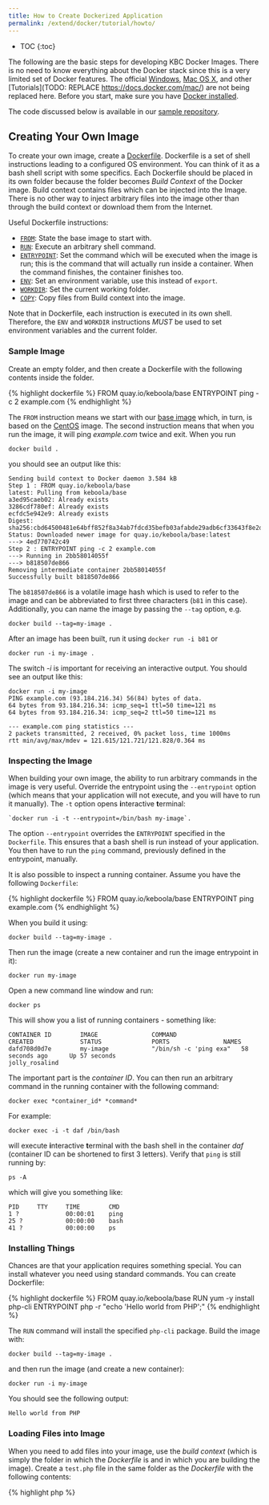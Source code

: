 ```yaml
---
title: How to Create Dockerized Application
permalink: /extend/docker/tutorial/howto/
---
```


* TOC
{:toc}

The following are the basic steps for developing KBC Docker Images. There is no need to know everything about the Docker stack since this is a very limited set of Docker features.
The official [Windows](https://docs.docker.com/windows/step_one/), 
[Mac OS X](https://docs.docker.com/mac/), and other [Tutorials](TODO: REPLACE https://docs.docker.com/mac/) are not being replaced here.
Before you start, make sure you have [Docker installed](/extend/docker/tutorial/setup/). 

The code discussed below is available in our [sample repository](https://github.com/keboola/docs-docker-example-image).

## Creating Your Own Image
To create your own image, create a [Dockerfile](https://docs.docker.com/engine/reference/builder/). 
Dockerfile is a set of shell instructions leading to a configured OS environment. You can think of it as a 
bash shell script with some specifics. Each Dockerfile should be placed in its own folder because the folder 
becomes *Build Context* of the Docker image. Build context contains files which can be injected into the 
Image. There is no other way to inject arbitrary files into the image other than through the build 
context or download them from the Internet.

Useful Dockerfile instructions:

- [`FROM`](https://docs.docker.com/engine/reference/builder/#from): State the base image to start with.
- [`RUN`](https://docs.docker.com/engine/reference/builder/#run): Execute an arbitrary shell command.
- [`ENTRYPOINT`](https://docs.docker.com/engine/reference/builder/#entrypoint): Set the command which 
will be executed when the image is run; this is the command that will actually run inside a container.
When the command finishes, the container finishes too.
- [`ENV`](https://docs.docker.com/engine/reference/builder/#env): Set an environment variable, use this instead of `export`.
- [`WORKDIR`](https://docs.docker.com/engine/reference/builder/#workdir): Set the current working folder.
- [`COPY`](https://docs.docker.com/engine/reference/builder/#copy): Copy files from Build context into the image.

Note that in Dockerfile, each instruction is executed in its own shell. Therefore, the
`ENV` and `WORKDIR` instructions *MUST* be used to set environment variables and the current folder.

### Sample Image
Create an empty folder, and then create a Dockerfile with the following contents inside the folder.

{% highlight dockerfile %}
FROM quay.io/keboola/base
ENTRYPOINT ping -c 2 example.com
{% endhighlight %}

The `FROM` instruction means we start with our [base image](https://quay.io/repository/keboola/base)
which, in turn, is based on the [CentOS](https://hub.docker.com/_/centos/) image. 
The second instruction means that when you run the image, it will ping _example.com_ twice and exit. 
When you run
 
    docker build .
    
you should see an output like this:

    Sending build context to Docker daemon 3.584 kB
    Step 1 : FROM quay.io/keboola/base
    latest: Pulling from keboola/base
    a3ed95caeb02: Already exists
    3286cdf780ef: Already exists
    ecfdc5e942e9: Already exists
    Digest: sha256:cbd64500481e64bff852f8a34ab7fdcd35befb03afabde29adb6cf33643f8e2d
    Status: Downloaded newer image for quay.io/keboola/base:latest
    ---> 4ed770742c49
    Step 2 : ENTRYPOINT ping -c 2 example.com
    ---> Running in 2bb58014055f
    ---> b818507de866
    Removing intermediate container 2bb58014055f
    Successfully built b818507de866

The `b818507de866` is a volatile image hash which is used to refer to the image and can be abbreviated to first three 
characters (`b81` in this case).
Additionally, you can name the image by passing the `--tag` option, e.g. 

    docker build --tag=my-image .

After an image has been built, run it using `docker run -i b81` or 

    docker run -i my-image . 
     
The switch _-i_ is important for receiving an interactive output. You should see an output like this:

    docker run -i my-image
    PING example.com (93.184.216.34) 56(84) bytes of data.
    64 bytes from 93.184.216.34: icmp_seq=1 ttl=50 time=121 ms
    64 bytes from 93.184.216.34: icmp_seq=2 ttl=50 time=121 ms

    --- example.com ping statistics ---
    2 packets transmitted, 2 received, 0% packet loss, time 1000ms
    rtt min/avg/max/mdev = 121.615/121.721/121.828/0.364 ms

### Inspecting the Image
When building your own image, the ability to run arbitrary commands in the image is very useful. Override the entrypoint using the `--entrypoint` 
option (which means that your application will not execute, and you will have to run it manually). The `-t`
option opens **i**nteractive **t**erminal: 

    `docker run -i -t --entrypoint=/bin/bash my-image`.

The option `--entrypoint` overrides the `ENTRYPOINT` specified in the `Dockerfile`. This ensures that a
bash shell is run instead of your application. You then have to run the `ping` command, previously defined in the entrypoint, manually. 

It is also possible to inspect a running container. Assume you have the following `Dockerfile`:

{% highlight dockerfile %}
FROM quay.io/keboola/base
ENTRYPOINT ping example.com
{% endhighlight %}
 
When you build it using:
    
    docker build --tag=my-image .
    
Then run the image (create a new container and run the image entrypoint in it):

    docker run my-image
    
Open a new command line window and run:

    docker ps
    
This will show you a list of running containers - something like:

    CONTAINER ID        IMAGE               COMMAND                  CREATED             STATUS              PORTS               NAMES
    dafd708d0d7e        my-image            "/bin/sh -c 'ping exa"   58 seconds ago      Up 57 seconds                           jolly_rosalind

The important part is the *container ID*. You can then run an arbitrary command in the running container with
the following command:

    docker exec *container_id* *command*

For example:

    docker exec -i -t daf /bin/bash

will execute **i**nteractive **t**erminal with the bash shell in the container *daf* (container ID can 
be shortened to first 3 letters). Verify that `ping` is still running by: 

    ps -A
    
which will give you something like:
    
    PID     TTY     TIME        CMD
    1 ?             00:00:01    ping
    25 ?            00:00:00    bash
    41 ?            00:00:00    ps
   

### Installing Things
Chances are that your application requires something special. You can install whatever you need
using standard commands. You can create Dockerfile:

{% highlight dockerfile %}
FROM quay.io/keboola/base
RUN yum -y install php-cli
ENTRYPOINT php -r "echo 'Hello world from PHP';"
{% endhighlight %}

The `RUN` command will install the specified `php-cli` package. Build the image with:

    docker build --tag=my-image . 
    
and then run the image (and create a new container):

    docker run -i my-image

You should see the following output:
    
    Hello world from PHP


### Loading Files into Image 
When you need to add files into your image, use the *build context* (which is simply
the folder in which the *Dockerfile* is and in which you are building the image). Create a `test.php`
file in the same folder as the *Dockerfile* with the following contents: 

{% highlight php %}
<?php

echo "Hello world from PHP file";
{% endhighlight %}

Then change the Dockerfile to:

{% highlight dockerfile %}
FROM quay.io/keboola/base
RUN yum -y install php-cli
COPY . /home/
ENTRYPOINT php /home/test.php
{% endhighlight %}

The `COPY` command copies the entire contents of the folder with Dockerfile into the `/home/`
folder inside the image. The `ENTRYPOINT` command then simply executes the file when the image 
is run. When you `docker build` and `docker run` the image, you will receive:

    Hello world from PHP file


## Dockerfile Gotchas

- Make absolutely sure that the *Dockerfile* script requires no interaction.
- Each Dockerfile instruction runs in its own shell and there is no state maintained between them. 
This means that, for instance, having `RUN export foo=bar` makes no sense. Use `ENV foo=bar` instruction
to create environment variables.
- When you look at the [existing Dockerfiles](https://github.com/keboola/docker-base-php70/blob/master/Dockerfile), 
you will realize that commands are squashed together 
to a [single instruction](https://github.com/keboola/docker-base-php70/blob/master/Dockerfile#L9). This is 
because each instruction creates a *layer* and there is a limited number of layers (layers are counted for the base 
images too). However, this approach makes debugging more complicated. So, you better start with having

    RUN instruction1
    RUN instruction2

and only once you are sure the image builds correctly and you are happy with the result, change this to:

{% highlight dockerfile %}
RUN instruction1 \
    && instruction2
{% endhighlight %}        

- When you refer to files on the Internet, make sure they are available publicly, so that the image can be 
rebuilt by a Docker registry.
- Be careful about storing private things in the image (like credentials or keys); they will remain in 
the image unless you delete them.
- Be sure to delete temporary files, as they bloat the image. That's why we add `yum clean all` everywhere.
- Consult 
the [Dockerfile Best Practices](https://docs.docker.com/engine/userguide/eng-image/dockerfile_best-practices/) 
for more detailed information. 

Now that you are able to create dockerized applications, get yourself familiar with the
[Docker registry](/extend/docker/tutorial/automated-build). 
